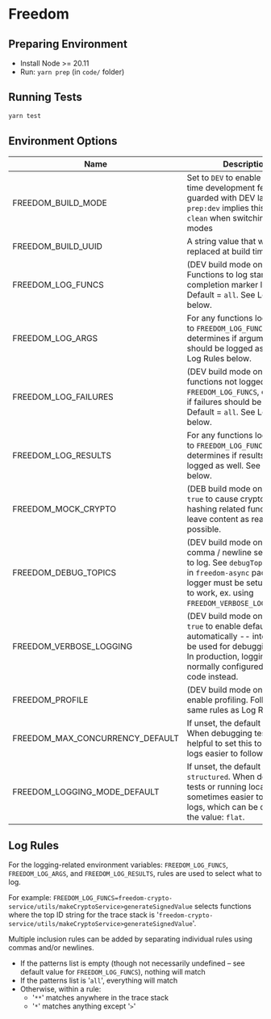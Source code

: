 # Freedom

## Preparing Environment

- Install Node >= 20.11
- Run: `yarn prep` (in `code/` folder)

## Running Tests

```bash
yarn test
```

## Environment Options

| Name | Description |
| --- | --- |
| FREEDOM_BUILD_MODE | Set to `DEV` to enable compile-time development features, guarded with DEV labels.  `yarn prep:dev` implies this.  Use `yarn clean` when switching build modes |
| FREEDOM_BUILD_UUID | A string value that will be replaced at build time. |
| FREEDOM_LOG_FUNCS | (DEV build mode only) Functions to log start and completion marker lines for.  Default = `all`.  See Log Rules below. |
| FREEDOM_LOG_ARGS | For any functions logged due to `FREEDOM_LOG_FUNCS`, determines if argument values should be logged as well. See Log Rules below. |
| FREEDOM_LOG_FAILURES | (DEV build mode only) For any functions not logged due to `FREEDOM_LOG_FUNCS`, determine if failures should be logged.  Default = `all`.  See Log Rules below. |
| FREEDOM_LOG_RESULTS | For any functions logged due to `FREEDOM_LOG_FUNCS`, determines if results should be logged as well. See Log Rules below. |
| FREEDOM_MOCK_CRYPTO | (DEB build mode only) Set to `true` to cause crypto and hashing related functions to leave content as readable as possible. |
| FREEDOM_DEBUG_TOPICS | (DEV build mode only) A comma / newline set of topics to log.  See `debugTopic` function in `freedom-async` package.  A logger must be setup for this to work, ex. using `FREEDOM_VERBOSE_LOGGING=true`. |
| FREEDOM_VERBOSE_LOGGING | (DEV build mode only) Set to `true` to enable default logging automatically -- intended to be used for debugging tests.  In production, logging is normally configured using code instead. |
| FREEDOM_PROFILE | (DEV build mode only) Set to enable profiling.  Follows the same rules as Log Rules. |
| FREEDOM_MAX_CONCURRENCY_DEFAULT | If unset, the default value is `5`.  When debugging tests, it's helpful to set this to `1` to make logs easier to follow. |
| FREEDOM_LOGGING_MODE_DEFAULT | If unset, the default value is `structured`.  When debugging tests or running locally, it's sometimes easier to read flat logs, which can be done using the value: `flat`. |

## Log Rules

For the logging-related environment variables: `FREEDOM_LOG_FUNCS`, `FREEDOM_LOG_ARGS`, and `FREEDOM_LOG_RESULTS`, rules are used to select what to log.

For example: `FREEDOM_LOG_FUNCS=freedom-crypto-service/utils/makeCryptoService>generateSignedValue` selects functions where the top ID string for the trace stack is '`freedom-crypto-service/utils/makeCryptoService>generateSignedValue`'.

Multiple inclusion rules can be added by separating individual rules using commas and/or newlines.

- If the patterns list is empty (though not necessarily undefined – see default value for `FREEDOM_LOG_FUNCS`), nothing will match
- If the patterns list is '`all`', everything will match
- Otherwise, within a rule:
  - '`**`' matches anywhere in the trace stack
  - '`*`' matches anything except '`>`'
